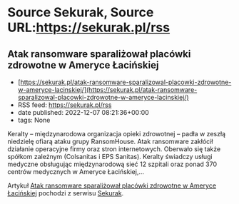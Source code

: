 # Source Sekurak, Source URL:https://sekurak.pl/rss

## Atak ransomware sparaliżował placówki zdrowotne w Ameryce Łacińskiej
 - [https://sekurak.pl/atak-ransomware-sparalizowal-placowki-zdrowotne-w-ameryce-lacinskiej/](https://sekurak.pl/atak-ransomware-sparalizowal-placowki-zdrowotne-w-ameryce-lacinskiej/)
 - RSS feed: https://sekurak.pl/rss
 - date published: 2022-12-07 08:21:36+00:00
 - tags: None

<p>Keralty &#8211; międzynarodowa organizacja opieki zdrowotnej – padła w zeszłą niedzielę ofiarą ataku grupy RansomHouse. Atak ransomware zakłócił działanie operacyjne firmy oraz stron internetowych. Oberwało się także spółkom zależnym (Colsanitas i EPS Sanitas). Keralty świadczy usługi medyczne obsługując międzynarodową sieć 12 szpitali oraz ponad 370 centrów medycznych w Ameryce Łacińskiej,...</p>
<p>Artykuł <a href="https://sekurak.pl/atak-ransomware-sparalizowal-placowki-zdrowotne-w-ameryce-lacinskiej/" rel="nofollow">Atak ransomware sparaliżował placówki zdrowotne w Ameryce Łacińskiej</a> pochodzi z serwisu <a href="https://sekurak.pl" rel="nofollow">Sekurak</a>.</p>
